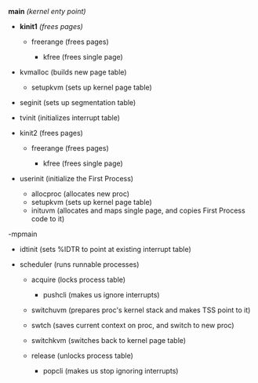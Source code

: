 **main** *(kernel enty point)*

- **kinit1** *(frees pages)*

  - freerange (frees pages)
  
    - kfree (frees single page)

- kvmalloc (builds new page table)

  - setupkvm (sets up kernel page table)

- seginit (sets up segmentation table)
- tvinit (initializes interrupt table)
- kinit2 (frees pages)

  - freerange (frees pages)
  
    - kfree (frees single page)

- userinit (initialize the First Process)

  - allocproc (allocates new proc)
  - setupkvm (sets up kernel page table)
  - inituvm (allocates and maps single page, and copies First Process code to it)

-mpmain

  - idtinit (sets %IDTR to point at existing interrupt table)
  - scheduler (runs runnable processes)
  
    - acquire (locks process table)
    
      - pushcli (makes us ignore interrupts)
      
    - switchuvm (prepares proc's kernel stack and makes TSS point to it)
    - swtch (saves current context on proc, and switch to new proc)
    - switchkvm (switches back to kernel page table)
    - release (unlocks process table)
    
      - popcli (makes us stop ignoring interrupts)
